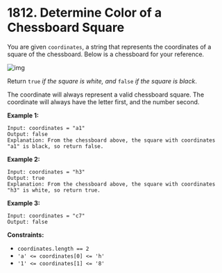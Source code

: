 # 1812. Determine Color of a Chessboard Square

You are given `coordinates`, a string that represents the coordinates of a square of the chessboard. Below is a chessboard for your reference.

![img](https://assets.leetcode.com/uploads/2021/02/19/screenshot-2021-02-20-at-22159-pm.png)

Return `true` *if the square is white, and* `false` *if the square is black*.

The coordinate will always represent a valid chessboard square. The coordinate will always have the letter first, and the number second.

 

**Example 1:**

```
Input: coordinates = "a1"
Output: false
Explanation: From the chessboard above, the square with coordinates "a1" is black, so return false.
```

**Example 2:**

```
Input: coordinates = "h3"
Output: true
Explanation: From the chessboard above, the square with coordinates "h3" is white, so return true.
```

**Example 3:**

```
Input: coordinates = "c7"
Output: false
```

 

**Constraints:**

- `coordinates.length == 2`
- `'a' <= coordinates[0] <= 'h'`
- `'1' <= coordinates[1] <= '8'`